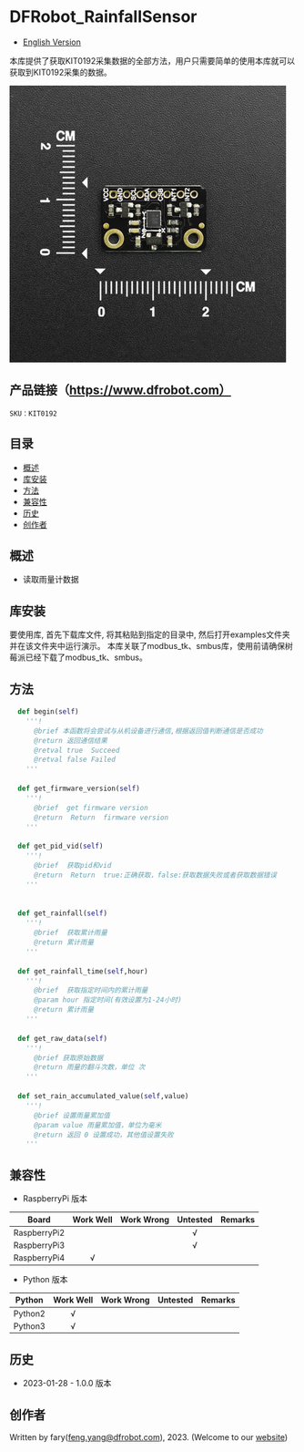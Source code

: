 DFRobot_RainfallSensor
===========================

* [English Version](./README.md)

本库提供了获取KIT0192采集数据的全部方法，用户只需要简单的使用本库就可以获取到KIT0192采集的数据。

![产品效果图片](../resources/images/KIT0192.png)

## 产品链接（https://www.dfrobot.com）
    SKU：KIT0192
  
## 目录

  * [概述](#概述)
  * [库安装](#库安装)
  * [方法](#方法)
  * [兼容性](#兼容性)
  * [历史](#历史)
  * [创作者](#创作者)

## 概述
* 读取雨量计数据

## 库安装

要使用库, 首先下载库文件, 将其粘贴到指定的目录中, 然后打开examples文件夹并在该文件夹中运行演示。
本库关联了modbus_tk、smbus库，使用前请确保树莓派已经下载了modbus_tk、smbus。

## 方法

```python
  def begin(self)
    '''!
      @brief 本函数将会尝试与从机设备进行通信,根据返回值判断通信是否成功
      @return 返回通信结果
      @retval true  Succeed
      @retval false Failed
    '''

  def get_firmware_version(self)
    '''!
      @brief  get firmware version
      @return  Return  firmware version
    '''

  def get_pid_vid(self)
    '''!
      @brief  获取pid和vid
      @return  Return  true:正确获取，false:获取数据失败或者获取数据错误
    '''


  def get_rainfall(self)
    '''!
      @brief  获取累计雨量
      @return 累计雨量
    '''

  def get_rainfall_time(self,hour)
    '''!
      @brief  获取指定时间内的累计雨量
      @param hour 指定时间(有效设置为1-24小时)
      @return 累计雨量
    '''

  def get_raw_data(self)
    '''!
      @brief 获取原始数据
      @return 雨量的翻斗次数，单位 次
    '''

  def set_rain_accumulated_value(self,value)
    '''!
      @brief 设置雨量累加值
      @param value 雨量累加值，单位为毫米
      @return 返回 0 设置成功，其他值设置失败 
    '''

```


## 兼容性

* RaspberryPi 版本

| Board        | Work Well | Work Wrong | Untested | Remarks |
| ------------ | :-------: | :--------: | :------: | ------- |
| RaspberryPi2 |           |            |    √     |         |
| RaspberryPi3 |           |            |    √     |         |
| RaspberryPi4 |     √     |            |          |         |

* Python 版本

| Python  | Work Well | Work Wrong | Untested | Remarks |
| ------- | :-------: | :--------: | :------: | ------- |
| Python2 |     √     |            |          |         |
| Python3 |     √     |            |          |         |


## 历史
- 2023-01-28 - 1.0.0 版本

## 创作者

Written by fary(feng.yang@dfrobot.com), 2023. (Welcome to our [website](https://www.dfrobot.com/))